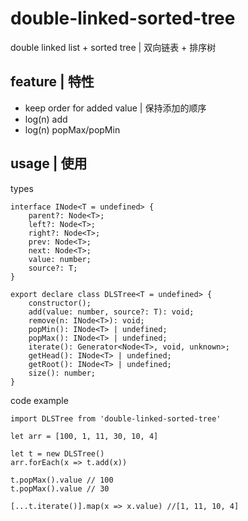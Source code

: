 # double-linked-sorted-tree
double linked list + sorted tree | 双向链表 + 排序树

## feature | 特性

- keep order for added value | 保持添加的顺序
- log(n) add 
- log(n) popMax/popMin

## usage | 使用

types

```
interface INode<T = undefined> {
    parent?: Node<T>;
    left?: Node<T>;
    right?: Node<T>;
    prev: Node<T>;
    next: Node<T>;
    value: number;
    source?: T;
}

export declare class DLSTree<T = undefined> {
    constructor();
    add(value: number, source?: T): void;
    remove(n: INode<T>): void;
    popMin(): INode<T> | undefined;
    popMax(): INode<T> | undefined;
    iterate(): Generator<Node<T>, void, unknown>;
    getHead(): INode<T> | undefined;
    getRoot(): INode<T> | undefined;
    size(): number;
}
```

code example
```
import DLSTree from 'double-linked-sorted-tree'

let arr = [100, 1, 11, 30, 10, 4]

let t = new DLSTree()
arr.forEach(x => t.add(x))

t.popMax().value // 100
t.popMax().value // 30

[...t.iterate()].map(x => x.value) //[1, 11, 10, 4]
```
